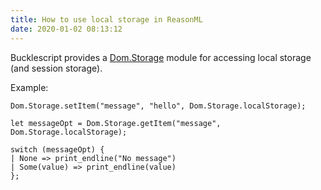 ```yaml
---
title: How to use local storage in ReasonML
date: 2020-01-02 08:13:12
---
```


Bucklescript provides a [Dom.Storage](https://bucklescript.github.io/bucklescript/api/Dom.Storage.html) module for accessing local storage (and session storage).

Example:

```re
Dom.Storage.setItem("message", "hello", Dom.Storage.localStorage);

let messageOpt = Dom.Storage.getItem("message", Dom.Storage.localStorage);

switch (messageOpt) {
| None => print_endline("No message")
| Some(value) => print_endline(value)
};
```
